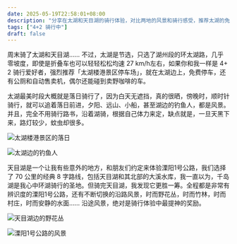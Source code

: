 ```yaml
---
date: 2025-05-19T22:58:01+08:00
description: "分享在太湖和天目湖的骑行体验，对比两地的风景和骑行感受，推荐太湖的免费停车点和天目湖的溧阳1号公路。"
tags: ["4+2 骑行中"]
draft: false
---
```


周末骑了太湖和天目湖……
不过，太湖是节选，只选了湖州段的环太湖路，几乎零坡度，即使是折叠车也可以轻轻松松均速 27 km/h左右，如果你和我一样是 4+ 2 骑行爱好者，强烈推荐「太湖楼港景区停车场」，就在太湖边上，免费停车，还有公厕和自动售卖机，偶尔还能碰到卖野咖啡的车。

太湖最美时段大概就是落日骑行了，因为白天无遮挡，真的很晒，傍晚时，顺时针骑行，就可以追着落日前进，夕阳、远山、小船，甚至湖边的钓鱼人，都是风景。并且，完全不用骑行路书，沿着湖骑，根据自己体力来定，缺点就是，一旦天黑下来，路灯较少，蚊虫却很多。

![太湖楼港景区的落日](/images/thoughts/cycling-around-taihu-and-tianmu-lake/image.webp)

![太湖边的钓鱼人](/images/thoughts/cycling-around-taihu-and-tianmu-lake/image1.webp)

天目湖是一个让我有些意外的地方，和朋友们约定来体验溧阳1号公路，我们选择了 70 公里的经典 8 字路线，包括天目湖和其北部的大溪水库，我一直以为，千岛湖是我心中环湖骑行的圣地。但骑完天目湖，我发现它更胜一筹。全程都是非常有辨识度的溧阳1号公路，还有不断切换的沿路风景，时而野花丛，时而竹林，时而村庄，时而安静的水面…… 沿途风景，绝对是骑行体验中最提神的奖励。

![天目湖边的野花丛](/images/thoughts/cycling-around-taihu-and-tianmu-lake/cleanshot-2025-05-19.webp)

![溧阳1号公路的风景](/images/thoughts/cycling-around-taihu-and-tianmu-lake/image2.webp)
